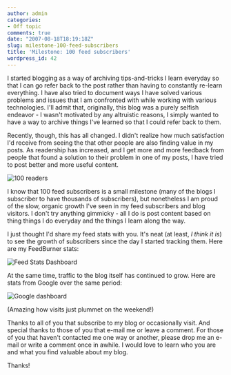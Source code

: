 ```yaml
---
author: admin
categories:
- Off topic
comments: true
date: "2007-08-18T18:19:18Z"
slug: milestone-100-feed-subscribers
title: 'Milestone: 100 feed subscribers'
wordpress_id: 42
---
```


I started blogging as a way of archiving tips-and-tricks I learn everyday so that I can go refer back to the post rather than having to constantly re-learn everything. I have also tried to document ways I have solved various problems and issues that I am confronted with while working with various technologies. I'll admit that, originally, this blog was a purely selfish endeavor - I wasn't motivated by any altruistic reasons, I simply wanted to have a way to archive things I've learned so that I could refer back to them.




Recently, though, this has all changed. I didn't realize how much satisfaction I'd receive from seeing the that other people are also finding value in my posts. As readership has increased, and I get more and more feedback from people that found a solution to their problem in one of my posts, I have tried to post better and more useful content.




![100 readers](https://wadewegner.blob.core.windows.net/wordpress/content/binary/WindowsLiveWriter/Milestone100feedsubscribers_A8B1/image_thumb_3.png)




I know that 100 feed subscribers is a small milestone (many of the blogs I subscriber to have thousands of subscribers), but nonetheless I am proud of the slow, organic growth I've seen in my feed subscribers and blog visitors. I don't try anything gimmicky - all I do is post content based on thing things I do everyday and the things I learn along the way.




I just thought I'd share my feed stats with you. It's neat (at least, _I think it is_) to see the growth of subscribers since the day I started tracking them. Here are my FeedBurner stats:




![Feed Stats Dashboard](https://wadewegner.blob.core.windows.net/wordpress/content/binary/WindowsLiveWriter/Milestone100feedsubscribers_A8B1/image_thumb.png)




At the same time, traffic to the blog itself has continued to grow. Here are stats from Google over the same period:




![Google dashboard](https://wadewegner.blob.core.windows.net/wordpress/content/binary/WindowsLiveWriter/Milestone100feedsubscribers_A8B1/image_thumb_2.png)




(Amazing how visits just plummet on the weekend!)




Thanks to all of you that subscribe to my blog or occasionally visit. And special thanks to those of you that e-mail me or leave a comment. For those of you that haven't contacted me one way or another, please drop me an e-mail or write a comment once in awhile. I would love to learn who you are and what you find valuable about my blog.




Thanks!

